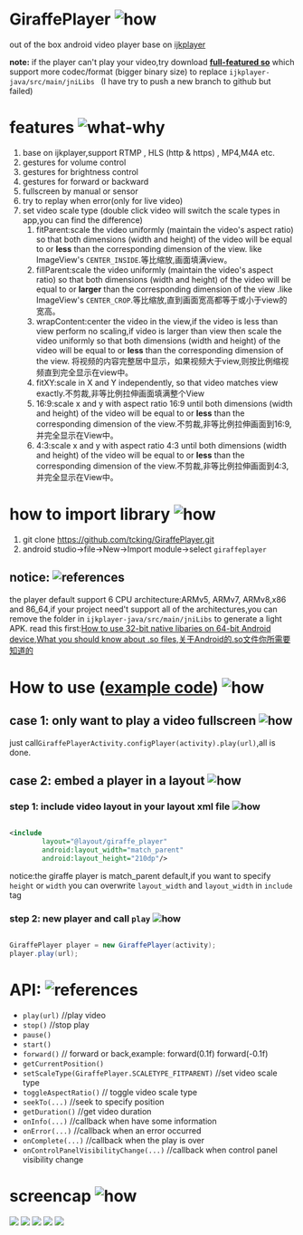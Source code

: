 # GiraffePlayer ![how](https://cs.adelaide.edu.au/~christoph/badges/content-how-green.svg)
out of the box android video player base on [ijkplayer](https://github.com/Bilibili/ijkplayer)

**note:** if the player can't play your video,try download **[full-featured so](https://pan.baidu.com/s/1gfO9MnT)** which support more codec/format (bigger binary size) to replace `ijkplayer-java/src/main/jniLibs ` (I have try to push a new branch to github but failed)

# features ![what-why](https://cs.adelaide.edu.au/~christoph/badges/content-what-why-brightgreen.svg)
1. base on ijkplayer,support RTMP , HLS (http & https) , MP4,M4A etc.
2. gestures for volume control
3. gestures for brightness control
4. gestures for forward or backward
5. fullscreen by manual or sensor
6. try to replay when error(only for live video)
7. set video scale type (double click video will switch the scale types in app,you can find the difference)
    1. fitParent:scale the video uniformly (maintain the video's aspect ratio) so that both dimensions (width and height) of the video will be equal to or **less** than the corresponding dimension of the view. like ImageView's `CENTER_INSIDE`.等比缩放,画面填满view。
    2. fillParent:scale the video uniformly (maintain the video's aspect ratio) so that both dimensions (width and height) of the video will be equal to or **larger** than the corresponding dimension of the view .like ImageView's `CENTER_CROP`.等比缩放,直到画面宽高都等于或小于view的宽高。
    3. wrapContent:center the video in the view,if the video is less than view perform no scaling,if video is larger than view then scale the video uniformly so that both dimensions (width and height) of the video will be equal to or **less** than the corresponding dimension of the view. 将视频的内容完整居中显示，如果视频大于view,则按比例缩视频直到完全显示在view中。
    4. fitXY:scale in X and Y independently, so that video matches view exactly.不剪裁,非等比例拉伸画面填满整个View
    5. 16:9:scale x and y with aspect ratio 16:9 until both dimensions (width and height) of the video will be equal to or **less** than the corresponding dimension of the view.不剪裁,非等比例拉伸画面到16:9,并完全显示在View中。
    6. 4:3:scale x and y with aspect ratio 4:3 until both dimensions (width and height) of the video will be equal to or **less** than the corresponding dimension of the view.不剪裁,非等比例拉伸画面到4:3,并完全显示在View中。

# how to import library ![how](https://cs.adelaide.edu.au/~christoph/badges/content-how-green.svg)
 1. git clone https://github.com/tcking/GiraffePlayer.git
 2. android studio->file->New->Import module->select `giraffeplayer`
 
## notice: ![references](https://cs.adelaide.edu.au/~christoph/badges/content-references-orange.svg)
 the player default support 6 CPU architecture:ARMv5, ARMv7, ARMv8,x86 and 86_64,if your project need't support all of the architectures,you can remove the folder in `ijkplayer-java/src/main/jniLibs` to generate a light APK.
 read this first:[How to use 32-bit native libaries on 64-bit Android device](http://stackoverflow.com/questions/30782848/how-to-use-32-bit-native-libaries-on-64-bit-android-device),[What you should know about .so files](http://ph0b.com/android-abis-and-so-files/),[关于Android的.so文件你所需要知道的](http://www.jianshu.com/p/cb05698a1968)

# How to use ([example code](https://github.com/tcking/GiraffePlayer/blob/master/app/src/main/java/tcking/github/com/giraffeplayer/example/MainActivity.java)) ![how](https://cs.adelaide.edu.au/~christoph/badges/content-how-green.svg)
## case 1: only want to play a video fullscreen ![how](https://cs.adelaide.edu.au/~christoph/badges/content-how-green.svg)
just call`GiraffePlayerActivity.configPlayer(activity).play(url)`,all is done.

## case 2: embed a player in a layout ![how](https://cs.adelaide.edu.au/~christoph/badges/content-how-green.svg)
### step 1: include video layout in your layout xml file ![how](https://cs.adelaide.edu.au/~christoph/badges/content-how-green.svg)
``` xml

<include
        layout="@layout/giraffe_player"
        android:layout_width="match_parent"
        android:layout_height="210dp"/>

```
notice:the giraffe player is match_parent default,if you want to specify `height` or `width` you can overwrite `layout_width` and `layout_width` in `include` tag

### step 2: new player and call `play` ![how](https://cs.adelaide.edu.au/~christoph/badges/content-how-green.svg)
``` java

GiraffePlayer player = new GiraffePlayer(activity);
player.play(url);

```

# API: ![references](https://cs.adelaide.edu.au/~christoph/badges/content-references-orange.svg)
* `play(url)` //play video
* `stop()` //stop play
* `pause()`
* `start()` 
* `forward()` // forward or back,example: forward(0.1f) forward(-0.1f)
* `getCurrentPosition()` 
* `setScaleType(GiraffePlayer.SCALETYPE_FITPARENT)` //set video scale type
* `toggleAspectRatio()` // toggle video scale type
* `seekTo(...)` //seek to specify position
* `getDuration()` //get video duration
* `onInfo(...)` //callback when have some information
* `onError(...)`  //callback when an error occurred
* `onComplete(...)` //callback when the play is over
* `onControlPanelVisibilityChange(...)` //callback when control panel visibility change
# screencap ![how](https://cs.adelaide.edu.au/~christoph/badges/content-how-green.svg)

![](https://github.com/tcking/GiraffePlayer/blob/master/screencap/device-2015-10-28-142934.png)
![](https://github.com/tcking/GiraffePlayer/blob/master/screencap/device-2015-10-28-143207.png)
![](https://github.com/tcking/GiraffePlayer/blob/master/screencap/device-2015-10-28-143304.png)
![](https://github.com/tcking/GiraffePlayer/blob/master/screencap/device-2015-10-28-143343.png)
![](https://github.com/tcking/GiraffePlayer/blob/master/screencap/device-2015-10-28-143722.png)
